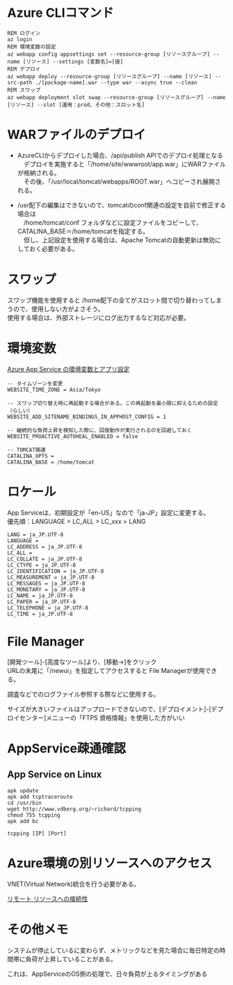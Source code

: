 # Azure CLIコマンド

```
REM ログイン
az login
REM 環境変数の設定
az webapp config appsettings set --resource-group [リソースグループ] --name [リソース] --settings [変数名]=[値]
REM デプロイ
az webapp deploy --resource-group [リソースグループ] --name [リソース] --src-path ./[package-name].war --type war --async true --clean
REM スワップ
az webapp deployment slot swap --resource-group [リソースグループ] --name [リソース] --slot [運用：prod、その他：スロット名]
```

# WARファイルのデプロイ

- AzureCLIからデプロイした場合、/api/publish APIでのデプロイ処理となる  
　デプロイを実施すると「/home/site/wwwroot/app.war」にWARファイルが格納される。  
　その後、「/usr/local/tomcat/webapps/ROOT.war」へコピーされ展開される。  

- /usr配下の編集はできないので、tomcatのconf関連の設定を自前で修正する場合は  
　/home/tomcat/conf フォルダなどに設定ファイルをコピーして、CATALINA_BASE＝/home/tomcatを指定する。  
　但し、上記設定を使用する場合は、Apache Tomcatの自動更新は無効にしておく必要がある。  

# スワップ

スワップ機能を使用すると /home配下の全てがスロット間で切り替わってしまうので、使用しない方がよさそう。  
使用する場合は、外部ストレージにログ出力するなど対応が必要。  

# 環境変数

[Azure App Service の環境変数とアプリ設定](https://learn.microsoft.com/ja-jp/azure/app-service/reference-app-settings?tabs=kudu%2Cdotnet)

```SHELL
-- タイムゾーンを変更
WEBSITE_TIME_ZONE = Asia/Tokyo

-- スワップ切り替え時に再起動する場合がある。この再起動を最小限に抑えるための設定（らしい）
WEBSITE_ADD_SITENAME_BINDINGS_IN_APPHOST_CONFIG = 1

-- 継続的な負荷上昇を検知した際に、回復動作が実行されるのを回避しておく
WEBSITE_PROACTIVE_AUTOHEAL_ENABLED = false

-- TOMCAT関連
CATALINA_OPTS =
CATALINA_BASE = /home/tomcat
```

# ロケール

App Serviceは、初期設定が「en-US」なので「ja-JP」設定に変更する。  
優先順：LANGUAGE > LC_ALL > LC_xxx > LANG

```
LANG = ja_JP.UTF-8
LANGUAGE = 
LC_ADDRESS = ja_JP.UTF-8
LC_ALL = 
LC_COLLATE = ja_JP.UTF-8
LC_CTYPE = ja_JP.UTF-8
LC_IDENTIFICATION = ja_JP.UTF-8
LC_MEASUREMENT = ja_JP.UTF-8
LC_MESSAGES = ja_JP.UTF-8
LC_MONETARY = ja_JP.UTF-8
LC_NAME = ja_JP.UTF-8
LC_PAPER = ja_JP.UTF-8
LC_TELEPHONE = ja_JP.UTF-8
LC_TIME = ja_JP.UTF-8
```

# File Manager

[開発ツール]-[高度なツール]より、[移動→]をクリック  
URLの末尾に「/newui」を指定してアクセスすると File Managerが使用できる。  

調査などでのログファイル参照する際などに使用する。

サイズが大きいファイルはアップロードできないので、[デプロイメント]-[デプロイセンター]メニューの「FTPS 資格情報」を使用した方がいい

# AppService疎通確認

## App Service on Linux

```Shell
apk update
apk add tcptraceroute
cd /usr/bin
wget http://www.vdberg.org/~richard/tcpping
chmod 755 tcpping
apk add bc

tcpping [IP] [Port]
```

# Azure環境の別リソースへのアクセス

VNET(Virtual Network)統合を行う必要がある。

[リモート リソースへの接続性](https://learn.microsoft.com/ja-jp/azure/app-service/overview-security#connectivity-to-remote-resources)


# その他メモ

システムが停止しているに変わらず、メトリックなどを見た場合に毎日特定の時間帯に負荷が上昇していることがある。

これは、AppServiceのOS側の処理で、日々負荷が上るタイミングがある



